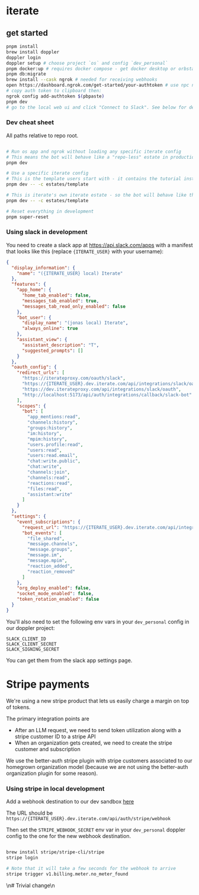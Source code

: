# iterate

## get started

```bash
pnpm install
brew install doppler
doppler login
doppler setup # choose project `os` and config `dev_personal`
pnpm docker:up # requires docker compose - get docker desktop or orbstack first
pnpm db:migrate
brew install --cask ngrok # needed for receiving webhooks
open https://dashboard.ngrok.com/get-started/your-authtoken # use npc ngrok account from 1password\
# copy auth token to clipboard then:
ngrok config add-authtoken $(pbpaste)
pnpm dev
# go to the local web ui and click "Connect to Slack". See below for details.
```

### Dev cheat sheet

All paths relative to repo root.

```bash

# Run os app and ngrok without loading any specific iterate config
# This means the bot will behave like a "repo-less" estate in production
pnpm dev

# Use a specific iterate config
# This is the template users start with - it contains the tutorial instructions
pnpm dev -- -c estates/template

# This is iterate's own iterate estate - so the bot will behave like the production bot in the iterate slack
pnpm dev -- -c estates/template

# Reset everything in development
pnpm super-reset

```

### Using slack in development

You need to create a slack app at https://api.slack.com/apps with a manifest that looks like this (replace `{ITERATE_USER}` with your username):

```json
{
  "display_information": {
    "name": "({ITERATE_USER} local) Iterate"
  },
  "features": {
    "app_home": {
      "home_tab_enabled": false,
      "messages_tab_enabled": true,
      "messages_tab_read_only_enabled": false
    },
    "bot_user": {
      "display_name": "(jonas local) Iterate",
      "always_online": true
    },
    "assistant_view": {
      "assistant_description": "T",
      "suggested_prompts": []
    }
  },
  "oauth_config": {
    "redirect_urls": [
      "https://iterateproxy.com/oauth/slack",
      "https://{ITERATE_USER}.dev.iterate.com/api/integrations/slack/oauth",
      "https://dev.iterateproxy.com/api/integrations/slack/oauth",
      "http://localhost:5173/api/auth/integrations/callback/slack-bot"
    ],
    "scopes": {
      "bot": [
        "app_mentions:read",
        "channels:history",
        "groups:history",
        "im:history",
        "mpim:history",
        "users.profile:read",
        "users:read",
        "users:read.email",
        "chat:write.public",
        "chat:write",
        "channels:join",
        "channels:read",
        "reactions:read",
        "files:read",
        "assistant:write"
      ]
    }
  },
  "settings": {
    "event_subscriptions": {
      "request_url": "https://{ITERATE_USER}.dev.iterate.com/api/integrations/slack/webhook",
      "bot_events": [
        "file_shared",
        "message.channels",
        "message.groups",
        "message.im",
        "message.mpim",
        "reaction_added",
        "reaction_removed"
      ]
    },
    "org_deploy_enabled": false,
    "socket_mode_enabled": false,
    "token_rotation_enabled": false
  }
}
```

You'll also need to set the following env vars in your `dev_personal` config in our doppler project:

```
SLACK_CLIENT_ID
SLACK_CLIENT_SECRET
SLACK_SIGNING_SECRET
```

You can get them from the slack app settings page.

# Stripe payments

We're using a new stripe product that lets us easily charge a margin on top of tokens.

The primary integration points are

- After an LLM request, we need to send token utilization along with a stripe customer ID to a stripe API
- When an organization gets created, we need to create the stripe customer and subscription

We use the better-auth stripe plugin with stripe customers associated to our homegrown organization model (because we are not using the better-auth organization plugin for some reason).

### Using stripe in local development

Add a webhook destination to our dev sandbox [here](https://dashboard.stripe.com/acct_1SE8neK5uSY4fgf4/test/workbench/webhooks)

The URL should be `https://{ITERATE_USER}.dev.iterate.com/api/auth/stripe/webhook`

Then set the `STRIPE_WEBHOOK_SECRET` env var in your `dev_personal` doppler config to the one for the new webhook destination.

```bash

brew install stripe/stripe-cli/stripe
stripe login

# Note that it will take a few seconds for the webhook to arrive
stripe trigger v1.billing.meter.no_meter_found
```

\n# Trivial change\n
